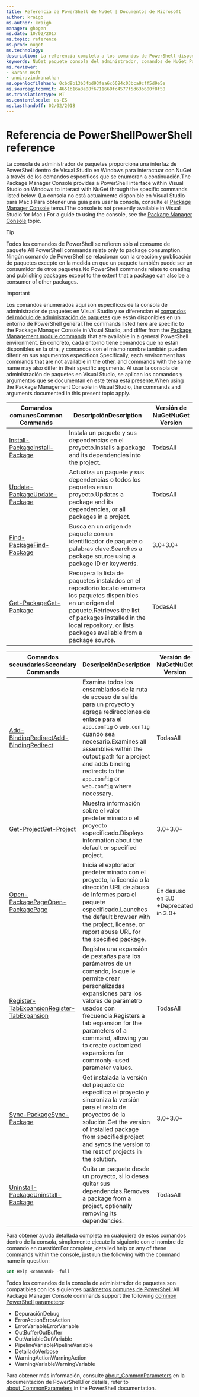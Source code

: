 ```yaml
---
title: Referencia de PowerShell de NuGet | Documentos de Microsoft
author: kraigb
ms.author: kraigb
manager: ghogen
ms.date: 10/02/2017
ms.topic: reference
ms.prod: nuget
ms.technology: 
description: La referencia completa a los comandos de PowerShell disponibles en la consola de administrador de paquetes de NuGet en Visual Studio.
keywords: NuGet paquete consola del administrador, comandos de NuGet Powershell, referencia de NuGet Powershell
ms.reviewer:
- karann-msft
- unniravindranathan
ms.openlocfilehash: 0cbd9b13b34bd93fea6c6684c03bca9cff5d9e5e
ms.sourcegitcommit: 4651b16a3a08f6711669fc4577f5d63b600f8f58
ms.translationtype: MT
ms.contentlocale: es-ES
ms.lasthandoff: 02/02/2018
---
```

# <a name="powershell-reference"></a><span data-ttu-id="92cf2-104">Referencia de PowerShell</span><span class="sxs-lookup"><span data-stu-id="92cf2-104">PowerShell reference</span></span>

<span data-ttu-id="92cf2-105">La consola de administrador de paquetes proporciona una interfaz de PowerShell dentro de Visual Studio en Windows para interactuar con NuGet a través de los comandos específicos que se enumeran a continuación.</span><span class="sxs-lookup"><span data-stu-id="92cf2-105">The Package Manager Console provides a PowerShell interface within Visual Studio on Windows to interact with NuGet through the specific commands listed below.</span></span> <span data-ttu-id="92cf2-106">(La consola no está actualmente disponible en Visual Studio para Mac.) Para obtener una guía para usar la consola, consulte el [Package Manager Console](../tools/package-manager-console.md) tema.</span><span class="sxs-lookup"><span data-stu-id="92cf2-106">(The console is not presently available in Visual Studio for Mac.) For a guide to using the console, see the [Package Manager Console](../tools/package-manager-console.md) topic.</span></span>

> [!Tip]
> <span data-ttu-id="92cf2-107">Todos los comandos de PowerShell se refieren sólo al consumo de paquete.</span><span class="sxs-lookup"><span data-stu-id="92cf2-107">All PowerShell commands relate only to package consumption.</span></span> <span data-ttu-id="92cf2-108">Ningún comando de PowerShell se relacionan con la creación y publicación de paquetes excepto en la medida en que un paquete también puede ser un consumidor de otros paquetes.</span><span class="sxs-lookup"><span data-stu-id="92cf2-108">No PowerShell commands relate to creating and publishing packages except to the extent that a package can also be a consumer of other packages.</span></span>

> [!Important]
> <span data-ttu-id="92cf2-109">Los comandos enumerados aquí son específicos de la consola de administrador de paquetes en Visual Studio y se diferencian el [comandos del módulo de administración de paquetes](/powershell/module/packagemanagement/?view=powershell-6) que están disponibles en un entorno de PowerShell general.</span><span class="sxs-lookup"><span data-stu-id="92cf2-109">The commands listed here are specific to the Package Manager Console in Visual Studio, and differ from the [Package Management module commands](/powershell/module/packagemanagement/?view=powershell-6) that are available in a general PowerShell environment.</span></span> <span data-ttu-id="92cf2-110">En concreto, cada entorno tiene comandos que no están disponibles en la otra, y comandos con el mismo nombre también pueden diferir en sus argumentos específicos.</span><span class="sxs-lookup"><span data-stu-id="92cf2-110">Specifically, each environment has commands that are not available in the other, and commands with the same name may also differ in their specific arguments.</span></span> <span data-ttu-id="92cf2-111">Al usar la consola de administración de paquetes en Visual Studio, se aplican los comandos y argumentos que se documentan en este tema está presente.</span><span class="sxs-lookup"><span data-stu-id="92cf2-111">When using the Package Management Console in Visual Studio, the commands and arguments documented in this present topic apply.</span></span>

| <span data-ttu-id="92cf2-112">Comandos comunes</span><span class="sxs-lookup"><span data-stu-id="92cf2-112">Common Commands</span></span> | <span data-ttu-id="92cf2-113">Descripción</span><span class="sxs-lookup"><span data-stu-id="92cf2-113">Description</span></span> | <span data-ttu-id="92cf2-114">Versión de NuGet</span><span class="sxs-lookup"><span data-stu-id="92cf2-114">NuGet Version</span></span> |
| --- | --- | --- |
| [<span data-ttu-id="92cf2-115">Install-Package</span><span class="sxs-lookup"><span data-stu-id="92cf2-115">Install-Package</span></span>](ps-ref-install-package.md) | <span data-ttu-id="92cf2-116">Instala un paquete y sus dependencias en el proyecto.</span><span class="sxs-lookup"><span data-stu-id="92cf2-116">Installs a package and its dependencies into the project.</span></span> | <span data-ttu-id="92cf2-117">Todas</span><span class="sxs-lookup"><span data-stu-id="92cf2-117">All</span></span> |
| [<span data-ttu-id="92cf2-118">Update-Package</span><span class="sxs-lookup"><span data-stu-id="92cf2-118">Update-Package</span></span>](ps-ref-update-package.md) | <span data-ttu-id="92cf2-119">Actualiza un paquete y sus dependencias o todos los paquetes en un proyecto.</span><span class="sxs-lookup"><span data-stu-id="92cf2-119">Updates a package and its dependencies, or all packages in a project.</span></span> | <span data-ttu-id="92cf2-120">Todas</span><span class="sxs-lookup"><span data-stu-id="92cf2-120">All</span></span> |
| [<span data-ttu-id="92cf2-121">Find-Package</span><span class="sxs-lookup"><span data-stu-id="92cf2-121">Find-Package</span></span>](ps-ref-find-package.md) | <span data-ttu-id="92cf2-122">Busca en un origen de paquete con un identificador de paquete o palabras clave.</span><span class="sxs-lookup"><span data-stu-id="92cf2-122">Searches a package source using a package ID or keywords.</span></span> | <span data-ttu-id="92cf2-123">3.0+</span><span class="sxs-lookup"><span data-stu-id="92cf2-123">3.0+</span></span> |
| [<span data-ttu-id="92cf2-124">Get-Package</span><span class="sxs-lookup"><span data-stu-id="92cf2-124">Get-Package</span></span>](ps-ref-get-package.md) | <span data-ttu-id="92cf2-125">Recupera la lista de paquetes instalados en el repositorio local o enumera los paquetes disponibles en un origen del paquete.</span><span class="sxs-lookup"><span data-stu-id="92cf2-125">Retrieves the list of packages installed in the local repository, or lists packages available from a package source.</span></span> | <span data-ttu-id="92cf2-126">Todas</span><span class="sxs-lookup"><span data-stu-id="92cf2-126">All</span></span> |

| <span data-ttu-id="92cf2-127">Comandos secundarios</span><span class="sxs-lookup"><span data-stu-id="92cf2-127">Secondary Commands</span></span> | <span data-ttu-id="92cf2-128">Descripción</span><span class="sxs-lookup"><span data-stu-id="92cf2-128">Description</span></span> | <span data-ttu-id="92cf2-129">Versión de NuGet</span><span class="sxs-lookup"><span data-stu-id="92cf2-129">NuGet Version</span></span> |
| --- | --- | --- |
| [<span data-ttu-id="92cf2-130">Add-BindingRedirect</span><span class="sxs-lookup"><span data-stu-id="92cf2-130">Add-BindingRedirect</span></span>](ps-ref-add-bindingredirect.md) | <span data-ttu-id="92cf2-131">Examina todos los ensamblados de la ruta de acceso de salida para un proyecto y agrega redirecciones de enlace para el `app.config` o `web.config` cuando sea necesario.</span><span class="sxs-lookup"><span data-stu-id="92cf2-131">Examines all assemblies within the output path for a project and adds binding redirects to the `app.config` or `web.config` where necessary.</span></span> | <span data-ttu-id="92cf2-132">Todas</span><span class="sxs-lookup"><span data-stu-id="92cf2-132">All</span></span> |
| [<span data-ttu-id="92cf2-133">Get-Project</span><span class="sxs-lookup"><span data-stu-id="92cf2-133">Get-Project</span></span>](ps-ref-get-project.md) | <span data-ttu-id="92cf2-134">Muestra información sobre el valor predeterminado o el proyecto especificado.</span><span class="sxs-lookup"><span data-stu-id="92cf2-134">Displays information about the default or specified project.</span></span> | <span data-ttu-id="92cf2-135">3.0+</span><span class="sxs-lookup"><span data-stu-id="92cf2-135">3.0+</span></span> |
| [<span data-ttu-id="92cf2-136">Open-PackagePage</span><span class="sxs-lookup"><span data-stu-id="92cf2-136">Open-PackagePage</span></span>](ps-ref-open-packagepage.md) | <span data-ttu-id="92cf2-137">Inicia el explorador predeterminado con el proyecto, la licencia o la dirección URL de abuso de informes para el paquete especificado.</span><span class="sxs-lookup"><span data-stu-id="92cf2-137">Launches the default browser with the project, license, or report abuse URL for the specified package.</span></span> | <span data-ttu-id="92cf2-138">En desuso en 3.0 +</span><span class="sxs-lookup"><span data-stu-id="92cf2-138">Deprecated in 3.0+</span></span> |
| [<span data-ttu-id="92cf2-139">Register-TabExpansion</span><span class="sxs-lookup"><span data-stu-id="92cf2-139">Register-TabExpansion</span></span>](ps-ref-register-tabexpansion.md) | <span data-ttu-id="92cf2-140">Registra una expansión de pestañas para los parámetros de un comando, lo que le permite crear personalizadas expansiones para los valores de parámetro usados con frecuencia.</span><span class="sxs-lookup"><span data-stu-id="92cf2-140">Registers a tab expansion for the parameters of a command, allowing you to create customized expansions for commonly-used parameter values.</span></span> | <span data-ttu-id="92cf2-141">Todas</span><span class="sxs-lookup"><span data-stu-id="92cf2-141">All</span></span> |
| [<span data-ttu-id="92cf2-142">Sync-Package</span><span class="sxs-lookup"><span data-stu-id="92cf2-142">Sync-Package</span></span>](ps-ref-sync-package.md) | <span data-ttu-id="92cf2-143">Get instalada la versión del paquete de especifica el proyecto y sincroniza la versión para el resto de proyectos de la solución.</span><span class="sxs-lookup"><span data-stu-id="92cf2-143">Get the version of installed package from specified project and syncs the version to the rest of projects in the solution.</span></span> | <span data-ttu-id="92cf2-144">3.0+</span><span class="sxs-lookup"><span data-stu-id="92cf2-144">3.0+</span></span> |
| [<span data-ttu-id="92cf2-145">Uninstall-Package</span><span class="sxs-lookup"><span data-stu-id="92cf2-145">Uninstall-Package</span></span>](ps-ref-uninstall-package.md) | <span data-ttu-id="92cf2-146">Quita un paquete desde un proyecto, si lo desea quitar sus dependencias.</span><span class="sxs-lookup"><span data-stu-id="92cf2-146">Removes a package from a project, optionally removing its dependencies.</span></span> | <span data-ttu-id="92cf2-147">Todas</span><span class="sxs-lookup"><span data-stu-id="92cf2-147">All</span></span> |

<span data-ttu-id="92cf2-148">Para obtener ayuda detallada completa en cualquiera de estos comandos dentro de la consola, simplemente ejecute lo siguiente con el nombre de comando en cuestión:</span><span class="sxs-lookup"><span data-stu-id="92cf2-148">For complete, detailed help on any of these commands within the console, just run the following with the command name in question:</span></span>

```ps
Get-Help <command> -full
```

<span data-ttu-id="92cf2-149">Todos los comandos de la consola de administrador de paquetes son compatibles con los siguientes [parámetros comunes de PowerShell](http://go.microsoft.com/fwlink/?LinkID=113216):</span><span class="sxs-lookup"><span data-stu-id="92cf2-149">All Package Manager Console commands support the following [common PowerShell parameters](http://go.microsoft.com/fwlink/?LinkID=113216):</span></span>

- <span data-ttu-id="92cf2-150">Depuración</span><span class="sxs-lookup"><span data-stu-id="92cf2-150">Debug</span></span>
- <span data-ttu-id="92cf2-151">ErrorAction</span><span class="sxs-lookup"><span data-stu-id="92cf2-151">ErrorAction</span></span>
- <span data-ttu-id="92cf2-152">ErrorVariable</span><span class="sxs-lookup"><span data-stu-id="92cf2-152">ErrorVariable</span></span>
- <span data-ttu-id="92cf2-153">OutBuffer</span><span class="sxs-lookup"><span data-stu-id="92cf2-153">OutBuffer</span></span>
- <span data-ttu-id="92cf2-154">OutVariable</span><span class="sxs-lookup"><span data-stu-id="92cf2-154">OutVariable</span></span>
- <span data-ttu-id="92cf2-155">PipelineVariable</span><span class="sxs-lookup"><span data-stu-id="92cf2-155">PipelineVariable</span></span>
- <span data-ttu-id="92cf2-156">Detallado</span><span class="sxs-lookup"><span data-stu-id="92cf2-156">Verbose</span></span>
- <span data-ttu-id="92cf2-157">WarningAction</span><span class="sxs-lookup"><span data-stu-id="92cf2-157">WarningAction</span></span>
- <span data-ttu-id="92cf2-158">WarningVariable</span><span class="sxs-lookup"><span data-stu-id="92cf2-158">WarningVariable</span></span>

<span data-ttu-id="92cf2-159">Para obtener más información, consulte [about_CommonParameters](http://go.microsoft.com/fwlink/?LinkID=113216) en la documentación de PowerShell.</span><span class="sxs-lookup"><span data-stu-id="92cf2-159">For details, refer to [about_CommonParameters](http://go.microsoft.com/fwlink/?LinkID=113216) in the PowerShell documentation.</span></span>
